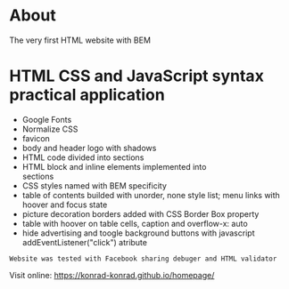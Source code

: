 # About
The very first HTML website with BEM 
# HTML CSS and JavaScript syntax practical application
- Google Fonts
- Normalize CSS
- favicon
- body and header logo with shadows
- HTML code divided into sections
- HTML block and inline elements implemented into <article> sections
- CSS styles named with BEM specificity
- table of contents builded with unorder, none style list; menu links with hoover and focus state
- picture decoration borders added with CSS Border Box property
- table with hoover on table cells, caption and overflow-x: auto
- hide advertising and toogle background buttons with javascript addEventListener("click") atribute

`Website was tested with Facebook sharing debuger and HTML validator`

Visit online: https://konrad-konrad.github.io/homepage/
